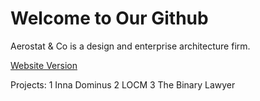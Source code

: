 # Welcome to Our Github

Aerostat & Co is a design and enterprise architecture firm.

[Website Version](https://aerostatandco.github.io/)

Projects:
1 Inna Dominus
2 LOCM
3 The Binary Lawyer

